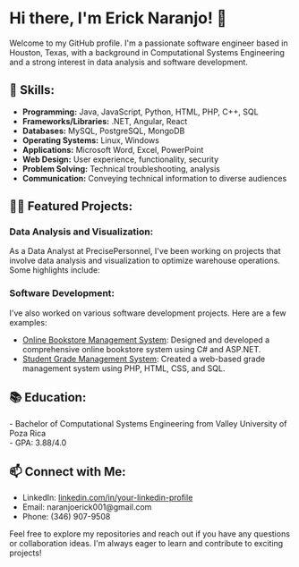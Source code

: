 <h1>Hi there, I'm Erick Naranjo! 👋</h1>
<p>Welcome to my GitHub profile. I'm a passionate software engineer based in Houston, Texas, with a background in Computational Systems Engineering and a strong interest in data analysis and software development.</p>

<h2>🚀 Skills:</h2>
<ul>
  <li><b>Programming:</b> Java, JavaScript, Python, HTML, PHP, C++, SQL</li>
  <li><b>Frameworks/Libraries:</b> .NET, Angular, React</li>
  <li><b>Databases:</b> MySQL, PostgreSQL, MongoDB</li>
  <li><b>Operating Systems:</b> Linux, Windows</li>
  <li><b>Applications:</b> Microsoft Word, Excel, PowerPoint</li>
  <li><b>Web Design:</b> User experience, functionality, security</li>
  <li><b>Problem Solving:</b> Technical troubleshooting, analysis</li>
  <li><b>Communication:</b> Conveying technical information to diverse audiences</li>
</ul>
<h2>👨‍💻 Featured Projects:</h2>

<h3>Data Analysis and Visualization:</h3>
<p>As a Data Analyst at PrecisePersonnel, I've been working on projects that involve data analysis and visualization to optimize warehouse operations. Some highlights include:</p>

<h3>Software Development:</h3>
<p>I've also worked on various software development projects. Here are a few examples:</p>
<ul>
  <li><a href="https://github.com/your-github-username/Online-Bookstore-Management">Online Bookstore Management System</a>: Designed and developed a comprehensive online bookstore system using C# and ASP.NET.</li>
  <li><a href="https://github.com/your-github-username/Student-Grade-Management">Student Grade Management System</a>: Created a web-based grade management system using PHP, HTML, CSS, and SQL.</li>
</ul>

<h2>📚 Education:</h2>
<p>
  - Bachelor of Computational Systems Engineering from Valley University of Poza Rica<br>
  - GPA: 3.88/4.0
</p>

<h2>📫 Connect with Me:</h2>
<ul>
  <li>LinkedIn: <a href="www.linkedin.com/in/ericknaranjo">linkedin.com/in/your-linkedin-profile</a></li>
  <li>Email: naranjoerick001@gmail.com</li>
  <li>Phone: (346) 907-9508</li>
</ul>

<p>Feel free to explore my repositories and reach out if you have any questions or collaboration ideas. I'm always eager to learn and contribute to exciting projects!</p>
